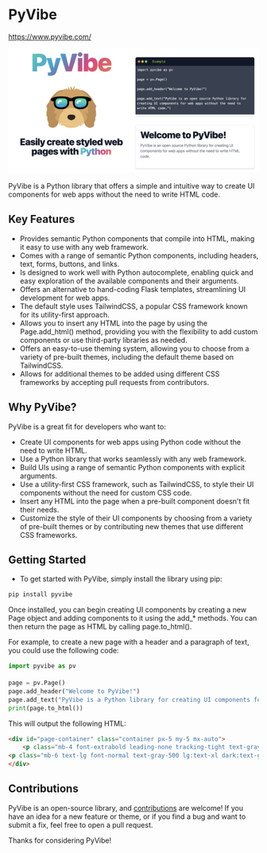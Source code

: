 # PyVibe

https://www.pyvibe.com/

![PyVibe logo with sample code](docs/img/social.png)

PyVibe is a Python library that offers a simple and intuitive way to create UI components for web apps without the need to write HTML code.

## Key Features
- Provides semantic Python components that compile into HTML, making it easy to use with any web framework.
- Comes with a range of semantic Python components, including headers, text, forms, buttons, and links.
- Is designed to work well with Python autocomplete, enabling quick and easy exploration of the available components and their arguments.
- Offers an alternative to hand-coding Flask templates, streamlining UI development for web apps.
- The default style uses TailwindCSS, a popular CSS framework known for its utility-first approach.
- Allows you to insert any HTML into the page by using the Page.add_html() method, providing you with the flexibility to add custom components or use third-party libraries as needed.
- Offers an easy-to-use theming system, allowing you to choose from a variety of pre-built themes, including the default theme based on TailwindCSS.
- Allows for additional themes to be added using different CSS frameworks by accepting pull requests from contributors.

## Why PyVibe?
PyVibe is a great fit for developers who want to:

- Create UI components for web apps using Python code without the need to write HTML.
- Use a Python library that works seamlessly with any web framework.
- Build UIs using a range of semantic Python components with explicit arguments.
- Use a utility-first CSS framework, such as TailwindCSS, to style their UI components without the need for custom CSS code.
- Insert any HTML into the page when a pre-built component doesn't fit their needs.
- Customize the style of their UI components by choosing from a variety of pre-built themes or by contributing new themes that use different CSS frameworks.

## Getting Started
- To get started with PyVibe, simply install the library using pip:

```bash
pip install pyvibe
```
Once installed, you can begin creating UI components by creating a new Page object and adding components to it using the add_* methods. You can then return the page as HTML by calling page.to_html().

For example, to create a new page with a header and a paragraph of text, you could use the following code:

```python
import pyvibe as pv

page = pv.Page()
page.add_header("Welcome to PyVibe!")
page.add_text("PyVibe is a Python library for creating UI components for web apps without the need to write HTML code.")
print(page.to_html())
```
This will output the following HTML:

```html
<div id="page-container" class="container px-5 my-5 mx-auto">
    <p class="mb-4 font-extrabold leading-none tracking-tight text-gray-900 dark:text-white  text-xl sm:text-5xl ">Welcome to PyVibe!</p>
<p class="mb-6 text-lg font-normal text-gray-500 lg:text-xl dark:text-gray-400">PyVibe is a Python library for creating UI components for web apps without the need to write HTML code.</p> 
</div>
```

## Contributions
PyVibe is an open-source library, and [contributions](CONTRIBUTING.md) are welcome! If you have an idea for a new feature or theme, or if you find a bug and want to submit a fix, feel free to open a pull request.

Thanks for considering PyVibe!